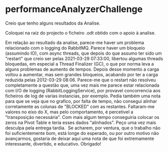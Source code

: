 # performanceAnalyzerChallenge


Creio que tenho alguns resultados da Analise.

Coloquei na raiz do projecto o ficheiro .odt obtido com o apoio à analise.

Em relação ao resultado da analise, parece-me haver um problema relacionado com o logging do RabbitMQ.
Parece haver um bloqueio (assumindo IO), com async threads, que depois do que assumo ter sido um "restart" que creio ser pelas 2021-03-29 07:33:00, libertou algumas threads bloquedas, em especial a Thread Finalizer (GC), o que por norma leva a alguns problemas de aumento de tempos.
Depois desse momento a carga voltou a aumentar, mas sem grandes bloqueios, acabando por ter a carga reduzida pelas 2012-03-29 08:06.
Parece-me que o restart não resolveu completamente a questão que, uma vez mais me parece estar relacionada com I/O de logging (RabbitLoggingService), por provavel concorrencia aos ficheiros de log de varias instancias, por exemplo.
Pedia também uma nota para que se veja que no grafico, por falta de tempo, não consegui alinhar corretamente as colunas de "BLOCKED" com as restantes. Faltaram-me valores no eixo do X, mas pelo comportamento, é percetivel a "transposição necessária". Com mais algum tempo conseguiria colocar os zeros na Pivot Table e teria esses dados "alinhados".
Peço uma vez mais desculpa pela entrega tardia. 
Se acharem, por ventura, que o trabalho não foi suficientemente bom, está longe do esperado, ou por outro motivo não avançarmos, gostaria de deixar aqui uma nota de que foi extremamente interessante, divertido, e educativo. Obrigado!
